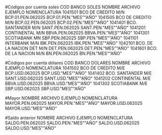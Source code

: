 #Códigos por cuenta soles
COD	BANCO SOLES	NOMBRE ARCHIVO EJEMPLO	NOMENCLATURA
1041501	BCO DE CREDITO M/N	BCP.01.PEN.062025	BCP.01.PEN."MES""AÑO"
1041505	BCO DE CREDITO M/N	BCP.02.PEN.062025	BCP.02.PEN."MES""AÑO"
1041401	BCO. SANTANDER M/N	SANT.PEN.062025	SANT.PEN."MES""AÑO"
1041201	CONTINENTAL M/N	BBVA.PEN.062025	BBVA.PEN."MES""AÑO"
1041301	SCOTIABANK MN	SBP.PEN.062025	SBP.PEN."MES""AÑO"
1041101	INTERBANK M/N	IBK.PEN.062025	IBK.PEN."MES""AÑO"
1042101	BCO. DE LA NACION DET M/N	DET.PEN.062025	DET.PEN."MES""AÑO"
1041601	BCO. DE LA NACION M/N	BN.PEN.062025	BN.PEN."MES""AÑO"

#Códigos por cuenta dólares
COD	BANCO DOLARES	NOMBRE ARCHIVO EJEMPLO	NOMENCLATURA
1041502	BCO DE CREDITO M/E	BCP.USD.062025	BCP.USD."MES""AÑO"
1041402	BCO. SANTANDER M/E	SANT.USD.062025	SANT.USD."MES""AÑO"
1041202	CONTINENTAL M/E	BBVA.USD.062025	BBVA.USD."MES""AÑO"
1041302	SCOTIABANK M/E	SBP.USD.062025	SBP.USD."MES""AÑO"

#Mayor
NOMBRE ARCHIVO EJEMPLO	NOMENCLATURA
MAYOR.PEN.062025	MAYOR.PEN."MES""AÑO"
MAYOR.USD.062025	MAYOR.USD."MES""AÑO"

#Saldo anterior
NOMBRE ARCHIVO EJEMPLO	NOMENCLATURA
SALDO.PEN.062025	SALDO.PEN."MES""AÑO"
SALDO.USD.062025	SALDO.USD."MES""AÑO"



